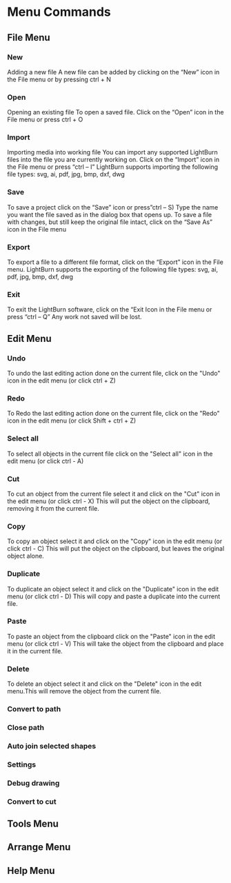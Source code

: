 

# Menu Commands

## File Menu

### New
Adding a new file
A new file can be added by clicking on the “New” icon in the File menu
or by pressing ctrl + N

### Open
Opening an existing file
To open a saved file. Click on the “Open” icon in the File menu or
press ctrl + O

### Import
Importing media into working file
You can import any supported LightBurn files into the file you are
currently working on. Click on the “Import” icon in the File menu
or press “ctrl – I” LightBurn supports importing the following file types:
svg, ai, pdf, jpg, bmp, dxf, dwg

### Save
To save a project click on the “Save” icon or press”ctrl – S) Type the name
you want the file saved as in the dialog box that opens up. To save a file
with changes, but still keep the original file intact, click on the “Save As”
icon in the File menu

### Export
To export a file to a different file format, click on the “Export” icon in the
File menu. LightBurn supports the exporting of the following file types:
svg, ai, pdf, jpg, bmp, dxf, dwg

### Exit 
To exit the LightBurn software, click on the “Exit Icon in the File
menu or press “ctrl – Q” Any work not saved will be lost.


## Edit Menu

### Undo
To undo the last editing action done on the current file, click on the "Undo" icon in the edit menu (or click ctrl + Z)
### Redo
To Redo the last editing action done on the current file, click on the "Redo" icon in the edit menu (or click  Shift + ctrl + Z)
### Select all
To select all objects in the current file click on the "Select all" icon in the edit menu (or click ctrl - A)
### Cut
To cut an object from the current file select it and click on the "Cut" icon in the edit menu (or click ctrl - X) This will put the object on the clipboard, removing it from the current file.
### Copy
To copy an object select it and click on the "Copy" icon in the edit menu (or click ctrl - C) This will put the object on the clipboard, but leaves the original object alone.
### Duplicate
To duplicate an object select it and click on the "Duplicate" icon in the edit menu (or click ctrl - D) This will copy and paste a duplicate into the current file.
### Paste
To paste an object from the clipboard click on the "Paste" icon in the edit menu (or click ctrl - V) This will take the object from the clipboard and place it in the current file.
### Delete
To delete an object select it and click on the "Delete" icon in the edit menu.This will remove the object from the current file.
### Convert to path

### Close path

### Auto join selected shapes

### Settings

### Debug drawing

### Convert to cut

## Tools Menu

## Arrange Menu

## Help Menu
